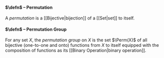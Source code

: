 #### $\defn$ – Permutation
A *permutation* is a [[Bijective|bijection]] of a [[Set|set]] to itself.

#### $\defn$ – Permutation Group
For any set $X$, the *permutation group* on $X$ is the set $\Perm(X)$ of all bijective (one-to-one and onto) functions from $X$ to itself equipped with the composition of functions as its [[Binary Operation|binary operation]].